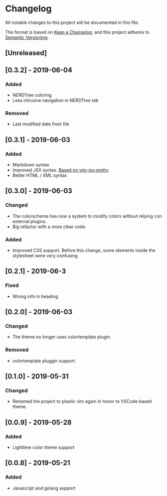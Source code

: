# Changelog
All notable changes to this project will be documented in this file.

The format is based on [Keep a Changelog](https://keepachangelog.com/en/1.0.0/),
and this project adheres to [Semantic Versioning](https://semver.org/spec/v2.0.0.html).

## [Unreleased]

## [0.3.2] - 2019-06-04
### Added
- NERDTree coloring
- Less intrusive navigation in NERDTree tab
### Removed
- Last modified date from file

## [0.3.1] - 2019-06-03
### Added
- Markdown syntax
- Improved JSX syntax. [Based on vim-jsx-pretty](https://github.com/MaxMEllon/vim-jsx-pretty).
- Better HTML / XML syntax

## [0.3.0] - 2019-06-03
### Changed
- The colorscheme has now a system to modify colors without relying con external plugins.
- Big refactor with a more clear code.
### Added
- Improved CSS support. Before this change, some elements inside the stylesheet were very confusing.

## [0.2.1] - 2019-06-3
### Fixed
- Wrong info in heading

## [0.2.0] - 2019-06-03
### Changed
- The theme no longer uses colortemplate plugin.
### Removed
- colortemplate pluggin support.

## [0.1.0] - 2019-05-31
### Changed
- Renamed the project to plastic vim again in honor to VSCode based theme.

## [0.0.9] - 2019-05-28
### Added
- Lightlime color theme support

## [0.0.8] - 2019-05-21
### Added
- Javascript and golang support
